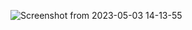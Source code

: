 ![Screenshot from 2023-05-03 14-13-55](https://user-images.githubusercontent.com/122459032/236376606-f613bedd-8d67-4033-9167-2b250be48e60.png)
